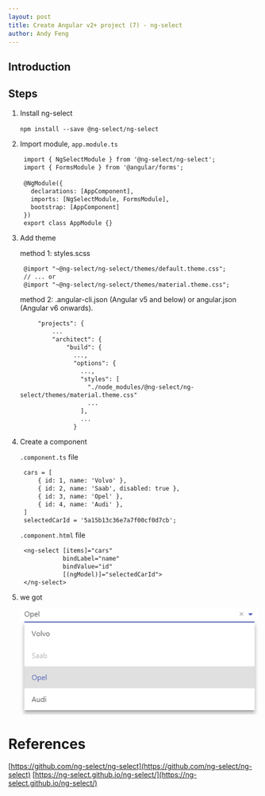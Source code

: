 ```yaml
---
layout: post
title: Create Angular v2+ project (7) - ng-select
author: Andy Feng
---
```


## Introduction ##


## Steps ##
1. Install ng-select

	`npm install --save @ng-select/ng-select`

1. Import module, `app.module.ts`

		import { NgSelectModule } from '@ng-select/ng-select';
		import { FormsModule } from '@angular/forms';
		
		@NgModule({
		  declarations: [AppComponent],
		  imports: [NgSelectModule, FormsModule],
		  bootstrap: [AppComponent]
		})
		export class AppModule {}

1. Add theme

	method 1: styles.scss

		@import "~@ng-select/ng-select/themes/default.theme.css";
		// ... or 
		@import "~@ng-select/ng-select/themes/material.theme.css";

	method 2: .angular-cli.json (Angular v5 and below) or angular.json (Angular v6 onwards).

			"projects": {
				...
				"architect": {
					"build": {
					  ...,
					  "options": {
					    ...,
					    "styles": [
					      "./node_modules/@ng-select/ng-select/themes/material.theme.css"
					      ...
					    ],
					    ...
					  }

1. Create a component

	`.component.ts` file

		cars = [
			{ id: 1, name: 'Volvo' },
			{ id: 2, name: 'Saab', disabled: true },
			{ id: 3, name: 'Opel' },
			{ id: 4, name: 'Audi' },
		]
		selectedCarId = '5a15b13c36e7a7f00cf0d7cb';

	`.component.html` file

		<ng-select [items]="cars"
		           bindLabel="name"
		           bindValue="id"
		           [(ngModel)]="selectedCarId">
		</ng-select>

1. we got 

	![](/images/posts/20180718-ng-select-1.png)

# References
[https://github.com/ng-select/ng-select](https://github.com/ng-select/ng-select)
[https://ng-select.github.io/ng-select/](https://ng-select.github.io/ng-select/)